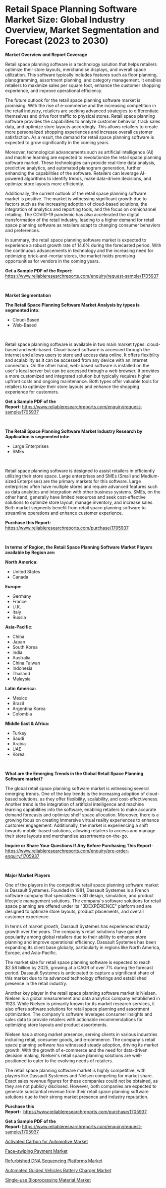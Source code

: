 <p><h1>Retail Space Planning Software Market Size: Global Industry Overview, Market Segmentation and Forecast (2023 to 2030)</h1></p><p><strong>Market Overview and Report Coverage</strong></p>
<p><p>Retail space planning software is a technology solution that helps retailers optimize their store layouts, merchandise displays, and overall space utilization. This software typically includes features such as floor planning, planogramming, assortment planning, and category management. It enables retailers to maximize sales per square foot, enhance the customer shopping experience, and improve operational efficiency.</p><p>The future outlook for the retail space planning software market is promising. With the rise of e-commerce and the increasing competition in the retail industry, retailers are seeking advanced strategies to differentiate themselves and drive foot traffic to physical stores. Retail space planning software provides the capabilities to analyze customer behavior, track sales data, and optimize store layouts accordingly. This allows retailers to create more personalized shopping experiences and increase overall customer satisfaction. As a result, the demand for retail space planning software is expected to grow significantly in the coming years.</p><p>Moreover, technological advancements such as artificial intelligence (AI) and machine learning are expected to revolutionize the retail space planning software market. These technologies can provide real-time data analysis, predictive analytics, and automated planogram generation, further enhancing the capabilities of the software. Retailers can leverage AI-powered algorithms to identify trends, make data-driven decisions, and optimize store layouts more efficiently.</p><p>Additionally, the current outlook of the retail space planning software market is positive. The market is witnessing significant growth due to factors such as the increasing adoption of cloud-based solutions, the integration of analytics and reporting tools, and the focus on omnichannel retailing. The COVID-19 pandemic has also accelerated the digital transformation of the retail industry, leading to a higher demand for retail space planning software as retailers adapt to changing consumer behaviors and preferences.</p><p>In summary, the retail space planning software market is expected to experience a robust growth rate of 14.6% during the forecasted period. With the continuous advancements in technology and the increasing need for optimizing brick-and-mortar stores, the market holds promising opportunities for vendors in the coming years.</p></p>
<p><strong>Get a Sample PDF of the Report:</strong> <a href="https://www.reliableresearchreports.com/enquiry/request-sample/1705937">https://www.reliableresearchreports.com/enquiry/request-sample/1705937</a></p>
<p>&nbsp;</p>
<p><strong>Market Segmentation</strong></p>
<p><strong>The Retail Space Planning Software Market Analysis by types is segmented into:</strong></p>
<p><ul><li>Cloud-Based</li><li>Web-Based</li></ul></p>
<p>&nbsp;</p>
<p><p>Retail space planning software is available in two main market types: cloud-based and web-based. Cloud-based software is accessed through the internet and allows users to store and access data online. It offers flexibility and scalability as it can be accessed from any device with an internet connection. On the other hand, web-based software is installed on the user's local server but can be accessed through a web browser. It provides a more customized and integrated solution but typically requires higher upfront costs and ongoing maintenance. Both types offer valuable tools for retailers to optimize their store layouts and enhance the shopping experience for customers.</p></p>
<p><strong>Get a Sample PDF of the Report:</strong>&nbsp;<a href="https://www.reliableresearchreports.com/enquiry/request-sample/1705937">https://www.reliableresearchreports.com/enquiry/request-sample/1705937</a></p>
<p>&nbsp;</p>
<p><strong>The Retail Space Planning Software Market Industry Research by Application is segmented into:</strong></p>
<p><ul><li>Large Enterprises</li><li>SMEs</li></ul></p>
<p>&nbsp;</p>
<p><p>Retail space planning software is designed to assist retailers in efficiently utilizing their store space. Large enterprises and SMEs (Small and Medium-sized Enterprises) are the primary markets for this software. Large enterprises often have multiple stores and require advanced features such as data analytics and integration with other business systems. SMEs, on the other hand, generally have limited resources and seek cost-effective solutions to optimize store layout, manage inventory, and increase sales. Both market segments benefit from retail space planning software to streamline operations and enhance customer experience.</p></p>
<p><strong>Purchase this Report:</strong>&nbsp; <a href="https://www.reliableresearchreports.com/purchase/1705937">https://www.reliableresearchreports.com/purchase/1705937</a></p>
<p>&nbsp;</p>
<p><strong>In terms of Region, the Retail Space Planning Software Market Players available by Region are:</strong></p>
<p>
    <p> <strong> North America: </strong>
        <ul>
            <li>United States</li>
            <li>Canada</li>
        </ul>
        </p> 
    <p> <strong> Europe: </strong>
        <ul>
            <li>Germany</li>
            <li>France</li>
            <li>U.K.</li>
            <li>Italy</li>
            <li>Russia</li>
        </ul>
        </p> 
    <p> <strong> Asia-Pacific: </strong>
        <ul>
            <li>China</li>
            <li>Japan</li>
            <li>South Korea</li>
            <li>India</li>
            <li>Australia</li>
            <li>China Taiwan</li>
            <li>Indonesia</li>
            <li>Thailand</li>
            <li>Malaysia</li>
        </ul>
        </p> 
    <p> <strong> Latin America: </strong>
        <ul>
            <li>Mexico</li>
            <li>Brazil</li>
            <li>Argentina Korea</li>
            <li>Colombia</li>
        </ul>
        </p> 
    <p> <strong> Middle East & Africa: </strong>
        <ul>
            <li>Turkey</li>
            <li>Saudi</li>
            <li>Arabia</li>
            <li>UAE</li>
            <li>Korea</li>
        </ul>
    </p>
    </p>
<p>&nbsp;</p>
<p><strong>What are the Emerging Trends in the Global Retail Space Planning Software market?</strong></p>
<p><p>The global retail space planning software market is witnessing several emerging trends. One of the key trends is the increasing adoption of cloud-based solutions, as they offer flexibility, scalability, and cost-effectiveness. Another trend is the integration of artificial intelligence and machine learning capabilities into the software, enabling retailers to make accurate demand forecasts and optimize shelf space allocation. Moreover, there is a growing focus on creating immersive virtual reality experiences to enhance customer engagement. Additionally, the market is experiencing a shift towards mobile-based solutions, allowing retailers to access and manage their store layouts and merchandise assortments on-the-go.</p></p>
<p><strong>Inquire or Share Your Questions If Any Before Purchasing This Report</strong>- <a href="https://www.reliableresearchreports.com/enquiry/pre-order-enquiry/1705937">https://www.reliableresearchreports.com/enquiry/pre-order-enquiry/1705937</a></p>
<p>&nbsp;</p>
<p><strong>Major Market Players</strong></p>
<p><p>One of the players in the competitive retail space planning software market is Dassault Systemes. Founded in 1981, Dassault Systemes is a French software company that specializes in 3D design, simulation, and product lifecycle management solutions. The company's software solutions for retail space planning are offered under its "3DEXPERIENCE" platform and are designed to optimize store layouts, product placements, and overall customer experience.</p><p>In terms of market growth, Dassault Systemes has experienced steady growth over the years. The company's retail solutions have gained popularity among global retailers due to their ability to enhance store planning and improve operational efficiency. Dassault Systemes has been expanding its client base globally, particularly in regions like North America, Europe, and Asia-Pacific.</p><p>The market size for retail space planning software is expected to reach $2.58 billion by 2025, growing at a CAGR of over 7% during the forecast period. Dassault Systemes is anticipated to capture a significant share of this market due to its advanced technology offerings and established presence in the retail industry.</p><p>Another key player in the retail space planning software market is Nielsen. Nielsen is a global measurement and data analytics company established in 1923. While Nielsen is primarily known for its market research services, it also offers software solutions for retail space planning and assortment optimization. The company's software leverages consumer insights and sales data to provide retailers with actionable recommendations for optimizing store layouts and product assortments.</p><p>Nielsen has a strong market presence, serving clients in various industries including retail, consumer goods, and e-commerce. The company's retail space planning software has witnessed steady adoption, driving its market growth. With the growth of e-commerce and the need for data-driven decision making, Nielsen's retail space planning solutions are well-positioned to cater to the evolving needs of retailers.</p><p>The retail space planning software market is highly competitive, with players like Dassault Systemes and Nielsen competing for market share. Exact sales revenue figures for these companies could not be obtained, as they are not publicly disclosed. However, both companies are expected to generate substantial revenue from their retail space planning software solutions due to their strong market presence and industry reputation.</p></p>
<p><strong>Purchase this Report:</strong>&nbsp;&nbsp;<a href="https://www.reliableresearchreports.com/purchase/1705937">https://www.reliableresearchreports.com/purchase/1705937</a></p>
<p></p>
<p><strong>Get a Sample PDF of the Report:</strong>&nbsp;<a href="https://www.reliableresearchreports.com/enquiry/request-sample/1705937">https://www.reliableresearchreports.com/enquiry/request-sample/1705937</a></p>
<p><p><a href="https://www.linkedin.com/pulse/activated-carbon-automotive-market-challenges-opportunities-diplf/">Activated Carbon for Automotive Market</a></p><p><a href="https://www.linkedin.com/pulse/face-swiping-payment-market-share-amp-new-trends-analysis-skape/">Face-swiping Payment Market</a></p><p><a href="https://medium.com/@luispacocha/refurbished-dna-sequencing-platforms-market-exploring-market-share-market-trends-and-future-5dadf1395b52">Refurbished DNA Sequencing Platforms Market</a></p><p><a href="https://github.com/RickHolmes3/Market-Research-Report-List-1/blob/main/automated-guided-vehicles-battery-charger-market.md">Automated Guided Vehicles Battery Charger Market</a></p><p><a href="https://medium.com/@yvettelesch/single-use-bioprocessing-material-market-the-key-to-successful-business-strategy-forecast-till-e7240865008b">Single-use Bioprocessing Material Market</a></p></p>